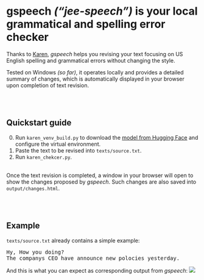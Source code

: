 # **gspeech** *(“jee-speech”)* is your local **g**rammatical and **spe**lling **e**rror **ch**ecker

Thanks to [Karen](https://huggingface.co/FPHam/Karen_TheEditor_V2_STRICT_Mistral_7B), *gspeech* helps you revising your text focusing on US English spelling and grammatical errors without changing the style.

Tested on Windows *(so far)*, it operates locally and provides a detailed summary of changes, which is automatically displayed in your browser upon completion of text revision.

<br/><br/>
## Quickstart guide
0. Run ```karen_venv_build.py``` to download the [model from Hugging Face](https://huggingface.co/TheBloke/Karen_TheEditor_V2_STRICT_Mistral_7B-GGUF/blob/main/karen_theeditor_v2_strict_mistral_7b.Q8_0.gguf) and configure the virtual environment.
1. Paste the text to be revised into ```texts/source.txt```.
2. Run ```karen_chekcer.py```.

\
Once the text revision is completed, a window in your browser will open to show the changes proposed by *gspeech*.
Such changes are also saved into ```output/changes.html```.

<br/><br/>
## Example
```texts/source.txt``` already contains a simple example:
<pre>
Hy, How you doing?
The companys CEO have announce new polocies yesterday.
</pre>
And this is what you can expect as corresponding output from *gspeech*:
![](output/example.png)